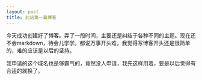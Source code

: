 ```yaml
---
layout: post
title: 此站第一篇博客
---
```


今天成功创建好了博客。弄了一段时间，主要还是纠结于各种不同的主题。现在还不会markdown，待会儿学学。都说万事开头难，我觉得写博客开头还是很简单的，难的应该是以后的坚持。

我申请的这个域名也是够霸气的，竟然没人申请，我先这样用着，要是以后觉得有合适的就换了。
